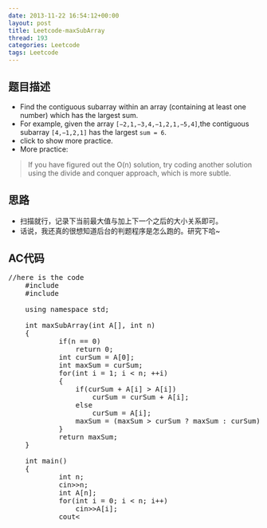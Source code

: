 ```yaml
---
date: 2013-11-22 16:54:12+00:00
layout: post
title: Leetcode-maxSubArray
thread: 193
categories: Leetcode
tags: Leetcode
---
```

## 题目描述
*   Find the contiguous subarray within an array (containing at least one number) which has the largest sum.
*   For example, given the array `[−2,1,−3,4,−1,2,1,−5,4]`,the contiguous subarray `[4,−1,2,1]` has the largest `sum = 6`.
*   click to show more practice.
*   More practice:
>If you have figured out the O(n) solution, try coding another solution using the divide and conquer approach, which is more subtle.

## 思路
*   扫描就行，记录下当前最大值与加上下一个之后的大小关系即可。
*   话说，我还真的很想知道后台的判题程序是怎么跑的。研究下哈~

## AC代码
<pre class="prettyprint linenums">
//here is the code
    #include <iostream>
    #include <cstdio>
    
    using namespace std;
    
    int maxSubArray(int A[], int n)
    {
        	if(n == 0)
        		return 0;
        	int curSum = A[0];
        	int maxSum = curSum;
        	for(int i = 1; i < n; ++i)
        	{
        		if(curSum + A[i] > A[i])
        			curSum = curSum + A[i];
        		else
        			curSum = A[i];
        		maxSum = (maxSum > curSum ? maxSum : curSum);
        	}
        	return maxSum;
    }
    
    int main()
    {
        	int n;
        	cin>>n;
        	int A[n];
        	for(int i = 0; i < n; i++)
        		cin>>A[i];
        	cout<<maxSubArray(A,n)<<endl;
        	return 0;
    }
    
</pre>